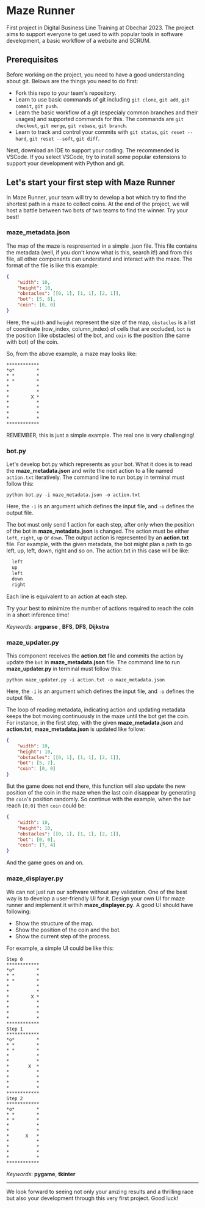 # Maze Runner
First project in Digital Business Line Training at Obechar 2023. The project aims to support everyone to get used to with popular tools in software development, a basic workflow of a website and SCRUM.

## Prerequisites
Before working on the project, you need to have a good understanding about git. Belows are the things you need to do first:
- Fork this repo to your team's repository.
- Learn to use basic commands of git including `git clone`, `git add`, `git commit`, `git push`.
- Learn the basic workflow of a git (especialy common branches and their usages) and supported commands for this. The commands are `git checkout`, `git merge`, `git rebase`, `git branch`.
- Learn to track and control your commits with `git status`, `git reset --hard`, `git reset --soft`, `git diff`.

Next, download an IDE to support your coding. The recommended is VSCode. If you select VSCode, try to install some popular extensions to support your development with Python and git.

## Let's start your first step with Maze Runner
In Maze Runner, your team will try to develop a bot which try to find the shortest path in a maze to collect coins. At the end of the project, we will host a battle between two bots of two teams to find the winner. Try your best!

### maze_metadata.json
The map of the maze is respresented in a simple .json file. This file contains the metadata (well, if you don't know what is this, search it!) and from this file, all other components can understand and interact with the maze. The format of the file is like this example:
```json
{
    "width": 10,
    "height": 10,
    "obstacles": [[0, 1], [1, 1], [2, 1]],
    "bot": [5, 8],
    "coin": [0, 0]
}
```

Here, the `width` and `height` represent the size of the map, `obstacles` is a list of coordinate (row_index, column_index) of cells that are occluded, `bot` is the position (like obstacles) of the bot, and `coin` is the position (the same with bot) of the coin.

So, from the above example, a maze may looks like:
```
************
*o*        *
* *        *
* *        *
*          *
*          *
*        X *
*          *
*          *
*          *
*          *
************
```
REMEMBER, this is just a simple example. The real one is very challenging!

### bot.py

Let's develop bot.py which represents as your bot. What it does is to read the **maze_metadata.json** and write the next action to a file named `action.txt` iteratively. The command line to run bot.py in terminal must follow this:

```
python bot.py -i maze_metadata.json -o action.txt
```
Here, the `-i` is an argument which defines the input file, and `-o` defines the output file.

The bot must only send 1 action for each step, after only when the position of the bot in **maze_metadata.json** is changed. The action must be either `left`, `right`, `up` or `down`. The output action is represented by an **action.txt** file. For example, with the given metadata, the bot might plan a path to go left, up, left, down, right and so on. The action.txt in this case will be like:

``` txt
  left
  up
  left
  down
  right
```
Each line is equivalent to an action at each step.

Try your best to minimize the number of actions required to reach the coin in a short inference time!

*Keywords*: **argparse** , **BFS**, **DFS**, **Dijkstra**   

### maze_updater.py

This component receives the **action.txt** file and commits the action by update the `bot` in **maze_metadata.json** file. The command line to run **maze_updater.py** in terminal must follow this:
```
python maze_updater.py -i action.txt -o maze_metadata.json
```
Here, the `-i` is an argument which defines the input file, and `-o` defines the output file.

The loop of reading metadata, indicating action and updating metadata keeps the bot moving continuously in the maze until the bot get the coin. For instance, in the first step, with the given **maze_metadata.json** and **action.txt**, **maze_metadata.json** is updated like follow:
```json
{
    "width": 10,
    "height": 10,
    "obstacles": [[0, 1], [1, 1], [2, 1]],
    "bot": [5, 7],
    "coin": [0, 0]
}
```
But the game does not end there, this function will also update the new position of the coin in the maze when the last coin disappear by generating the `coin`'s position randomly. So continue with the example, when the `bot` reach `[0;0]` then `coin` could be:
```json
{
    "width": 10,
    "height": 10,
    "obstacles": [[0, 1], [1, 1], [2, 1]],
    "bot": [0, 0],
    "coin": [7, 4]
}
```

And the game goes on and on.

### maze_displayer.py
We can not just run our software without any validation. One of the best way is to develop a user-friendly UI for it. Design your own UI for maze runner and implement it withih **maze_displayer.py**. A good UI should have following:
- Show the structure of the map.
- Show the position of the coin and the bot.
- Show the current step of the process.

For example, a simple UI could be like this:
```
Step 0
************
*o*        *
* *        *
* *        *
*          *
*          *
*        X *
*          *
*          *
*          *
*          *
************
Step 1
************
*o*        *
* *        *
* *        *
*          *
*          *
*       X  *
*          *
*          *
*          *
*          *
************
Step 2
************
*o*        *
* *        *
* *        *
*          *
*          *
*      X   *
*          *
*          *
*          *
*          *
************
```
*Keywords*: **pygame**, **tkinter**

---
We look forward to seeing not only your amzing results and a thrilling race but also your development through this very first project. Good luck!
